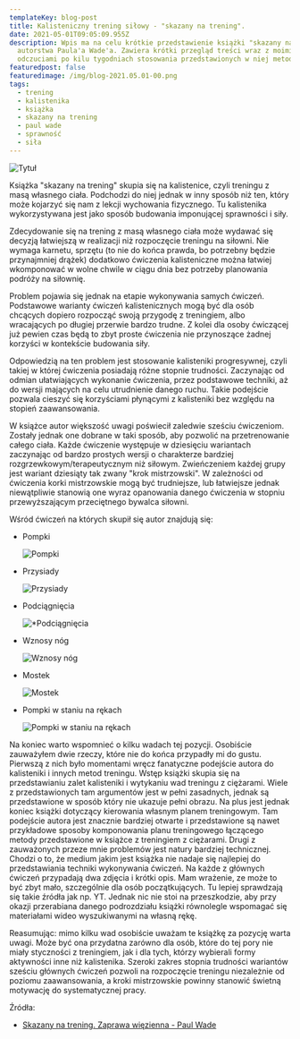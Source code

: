 ```yaml
---
templateKey: blog-post
title: Kalisteniczny trening siłowy - "skazany na trening".
date: 2021-05-01T09:05:09.955Z
description: Wpis ma na celu krótkie przedstawienie książki "skazany na trening"
  autorstwa Paula'a Wade'a. Zawiera krótki przegląd treści wraz z moimi
  odczuciami po kilu tygodniach stosowania przedstawionych w niej metod.
featuredpost: false
featuredimage: /img/blog-2021.05.01-00.png
tags:
  - trening
  - kalistenika
  - książka
  - skazany na trening
  - paul wade
  - sprawność
  - siła
---
```

![Tytuł](../020-convict-conditioning/exports/blog-2021.05.01-00.png "Tytuł")

Książka "skazany na trening" skupia się na kalistenice, czyli treningu z masą własnego ciała. Podchodzi do niej jednak w inny sposób niż ten, który może kojarzyć się nam z lekcji wychowania fizycznego. Tu kalistenika wykorzystywana jest jako sposób budowania imponującej sprawności i siły.

Zdecydowanie się na trening z masą własnego ciała może wydawać się decyzją łatwiejszą w realizacji niż rozpoczęcie treningu na siłowni. Nie wymaga karnetu, sprzętu (to nie do końca prawda, bo potrzebny będzie przynajmniej drążek) dodatkowo ćwiczenia kalisteniczne można łatwiej wkomponować w wolne chwile w ciągu dnia bez potrzeby planowania podróży na siłownię.

Problem pojawia się jednak na etapie wykonywania samych ćwiczeń. Podstawowe warianty ćwiczeń kalistenicznych mogą być dla osób chcących dopiero rozpocząć swoją przygodę z treningiem, albo wracających po długiej przerwie bardzo trudne. Z kolei dla osoby ćwiczącej już pewien czas będą to zbyt proste ćwiczenia nie przynoszące żadnej korzyści w kontekście budowania siły.

Odpowiedzią na ten problem jest stosowanie kalisteniki progresywnej, czyli takiej w której ćwiczenia posiadają różne stopnie trudności. Zaczynając od odmian ułatwiających wykonanie ćwiczenia, przez podstawowe techniki, aż do wersji mających na celu utrudnienie danego ruchu. Takie podejście pozwala cieszyć się korzyściami płynącymi z kalisteniki bez względu na stopień zaawansowania.

W książce autor większość uwagi poświecił zaledwie sześciu ćwiczeniom. Zostały jednak one dobrane w taki sposób, aby pozwolić na przetrenowanie całego ciała. Każde ćwiczenie występuje w dziesięciu wariantach zaczynając od bardzo prostych wersji o charakterze bardziej rozgrzewkowym/terapeutycznym niż siłowym. Zwieńczeniem każdej grupy jest wariant dziesiąty tak zwany "krok mistrzowski". W zależności od ćwiczenia korki mistrzowskie mogą być trudniejsze, lub łatwiejsze jednak niewątpliwie stanowią one wyraz opanowania danego ćwiczenia w stopniu przewyższającym przeciętnego bywalca siłowni.

Wśród ćwiczeń na których skupił się autor znajdują się:

* Pompki

  ![Pompki](/img/blog-2021.05.01-01.png "Pompki")
* Przysiady

  ![Przysiady](/img/blog-2021.05.01-02.png "Przysiady")
* Podciągnięcia

  ![*Podciągnięcia](/img/blog-2021.05.01-03.png " Podciągnięcia")
* Wznosy nóg

  ![Wznosy nóg](/img/blog-2021.05.01-04.png "Wznosy nóg")
* Mostek

  ![Mostek](/img/blog-2021.05.01-05.png "Mostek")
* Pompki w staniu na rękach


  ![Pompki w staniu na rękach](/img/blog-2021.05.01-06.png "Pompki w staniu na rękach")

Na koniec warto wspomnieć o kilku wadach tej pozycji. Osobiście zauważyłem dwie rzeczy, które nie do końca przypadły mi do gustu. 
Pierwszą z nich było momentami wręcz fanatyczne podejście autora do kalisteniki i innych metod treningu. Wstęp książki skupia się na przedstawianiu zalet kalisteniki i wytykaniu wad treningu z ciężarami. Wiele z przedstawionych tam argumentów jest w pełni zasadnych, jednak są przedstawione w sposób który nie ukazuje pełni obrazu. Na plus jest jednak koniec książki dotyczący kierowania własnym planem treningowym. Tam podejście autora jest znacznie bardziej otwarte i przedstawione są nawet przykładowe sposoby komponowania planu treningowego łączącego metody przedstawione w książce z treningiem z ciężarami.
Drugi z zauważonych przeze mnie problemów jest natury bardziej technicznej. Chodzi o to, że medium jakim jest książka nie nadaje się najlepiej do przedstawiania techniki wykonywania ćwiczeń. Na każde z głównych ćwiczeń przypadają dwa zdjęcia i krótki opis. Mam wrażenie, ze może to być zbyt mało, szczególnie dla osób początkujących. Tu lepiej sprawdzają się takie źródła jak np. YT. Jednak nic nie stoi na przeszkodzie, aby przy okazji przerabiana danego podrozdziału książki równolegle wspomagać się materiałami wideo wyszukiwanymi na własną rękę.

Reasumując: mimo kilku wad osobiście uważam te książkę za pozycję warta uwagi. Może być ona przydatna zarówno dla osób, które do tej pory nie miały styczności z treningiem, jak i dla tych, którzy wybierali formy aktywności inne niż kalistenika. Szeroki zakres stopnia trudności wariantów sześciu głównych ćwiczeń pozwoli na rozpoczęcie treningu niezależnie od poziomu zaawansowania, a kroki mistrzowskie powinny stanowić świetną motywację do systematycznej pracy.

Źródła:

* [Skazany na trening. Zaprawa więzienna - Paul Wade](https://lubimyczytac.pl/ksiazka/114937/skazany-na-trening-zaprawa-wiezienna)